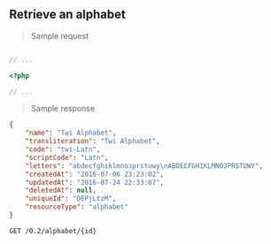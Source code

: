 ## Retrieve an alphabet

> Sample request

```shell

```

```javascript
// ...
```

```php
<?php

// ...
```

> Sample response

```json
{
    "name": "Twi Alphabet",
    "transliteration": "Twi Alphabet",
    "code": "twi-Latn",
    "scriptCode": "Latn",
    "letters": "abdeɛfghiklmnoɔprstuwy\nABDEƐFGHIKLMNOƆPRSTUWY",
    "createdAt": "2016-07-06 23:23:02",
    "updatedAt": "2016-07-24 22:33:07",
    "deletedAt": null,
    "uniqueId": "DEPjLtzM",
    "resourceType": "alphabet"
}
```

`GET /0.2/alphabet/{id}`

